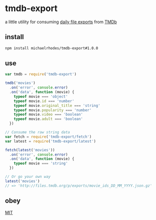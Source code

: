 # tmdb-export

a little utility for consuming [daily file exports](https://developers.themoviedb.org/3/getting-started/daily-file-exports) from [TMDb](https://themoviedb.org)

## install
```sh
npm install michaelrhodes/tmdb-export#1.0.0
```

## use
```js
var tmdb = require('tmdb-export')

tmdb('movies')
  .on('error', console.error)
  .on('data', function (movie) {
    typeof movie === 'object'
    typeof movie.id === 'number'
    typeof movie.original_title === 'string'
    typeof movie.popularity === 'number'
    typeof movie.video === 'boolean'
    typeof movie.adult === 'boolean'
  })

// Consume the raw string data
var fetch = require('tmdb-export/fetch')
var latest = require('tmdb-export/latest')

fetch(latest('movies'))
  .on('error', console.error)
  .on('data', function (movie) {
    typeof movie === 'string'
  })

// Or go your own way
latest('movies')
// => 'http://files.tmdb.org/p/exports/movie_ids_DD_MM_YYYY.json.gz'
```

## obey
[MIT](https://opensource.org/licenses/MIT)
